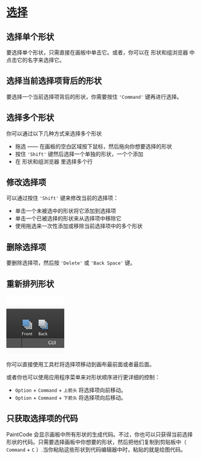 # [选择](_cover.md)

## 选择单个形状

要选择单个形状，只需直接在画板中单击它。或者，你可以在 形状和组浏览器 中点击它的名字来选择它。

## 选择当前选择项背后的形状

要选择一个当前选择项背后的形状，你需要按住 `'Command'` 键再进行选择。

## 选择多个形状

你可以通过以下几种方式来选择多个形状

- 拖选 —— 在画板的空白区域按下鼠标，然后拖向你想要选择的形状
- 按住 `'Shift'` 键然后选择一个单独的形状，一个个添加
- 在 形状和组浏览器 里选择多个行

## 修改选择项

可以通过按住 `'Shift'` 键来修改当前的选择项：

- 单击一个未被选中的形状将它添加到选择项
- 单击一个已被选择的形状来从选择项中移除它
- 使用拖选来一次性添加或移除当前选择项中的多个形状

## 删除选择项

要删除选择项，然后按 `'Delete'` 或 `'Back Space'` 键。

## 重新排列形状

![Front&Back](images/frontback.png)

你可以直接使用工具栏将选择项移动到画布最前面或者最后面。

或者你也可以使用应用程序菜单来对形状顺序进行更详细的控制：

- `Option` + `Command` + `上箭头` 将选择项向前移动。
- `Option` + `Command` + `下箭头` 将选择项向后移动。

## 只获取选择项的代码

PaintCode 会显示画板中所有形状的生成代码。不过，你也可以只获得当前选择形状的代码。只需要选择画板中你想要的形状，然后把他们复制到剪贴板中（ `Command` + `C` ）.当你粘贴这些形状到代码编辑器中时，粘贴的就是绘图代码。
